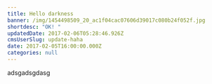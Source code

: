 ```yaml
---
title: Hello darkness
banner: /img/1454498509_20_ac1f04cac07606d39017c080b24f052f.jpg
shortdesc: "OK! "
updatedDate: 2017-02-06T05:28:46.926Z
cmsUserSlug: update-haha
date: 2017-02-05T16:00:00.000Z
categories: null
---
```


adsgadsgdasg